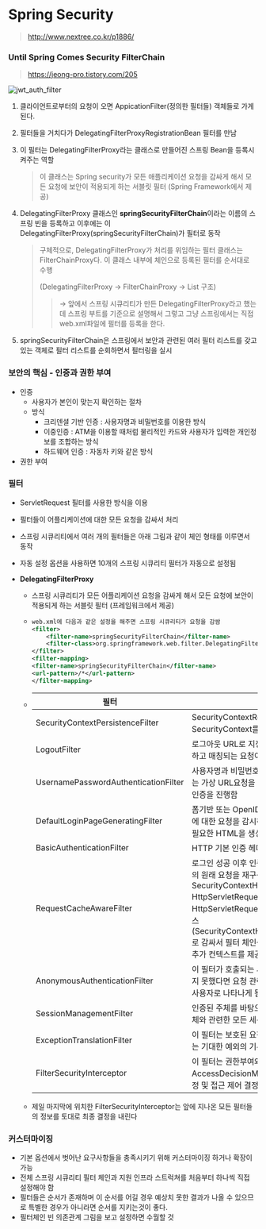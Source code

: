 # Spring Security

> http://www.nextree.co.kr/p1886/



###  Until Spring Comes Security FilterChain

> https://jeong-pro.tistory.com/205

![jwt_auth_filter](https://user-images.githubusercontent.com/38209225/96408582-c77b5680-121e-11eb-9889-7bd795e62faa.png)


1. 클라이언트로부터의 요청이 오면 AppicationFilter(정의한 필터들) 객체들로 가게 된다.

2. 필터들을 거치다가 DelegatingFilterProxyRegistrationBean 필터를 만남

3. 이 필터는 DelegatingFilterProxy라는 클래스로 만들어진 스프링 Bean을 등록시켜주는 역할

   > 이 클래스는 Spring security가 모든 애플리케이션 요청을 감싸게 해서 모든 요청에 보안이 적용되게 하는 서블릿 필터 (Spring Framework에서 제공)
   
4. DelegatingFilterProxy 클래스인 **springSecurityFilterChain**이라는 이름의 스프링 빈을 등록하고 이후에는 이 DelegatingFilterProxy(springSecurityFilterChain)가 필터로 동작

   >
   >구체적으로, DelegatingFilterProxy가 처리를 위임하는 필터 클래스는 FilterChainProxy다. 이 클래스 내부에 체인으로 등록된 필터를 순서대로 수행
   >
   >(DelegatingFilterProxy → FilterChainProxy → List 구조)
   >
   >> → 앞에서 스프링 시큐리티가 만든 DelegatingFilterProxy라고 했는데 스프링 부트를 기준으로 설명해서 그렇고 그냥 스프링에서는 직접 web.xml파일에 필터를 등록을 한다.
   
5. springSecurityFilterChain은 스프링에서 보안과 관련된 여러 필터 리스트를 갖고 있는 객체로 필터 리스트를 순회하면서 필터링을 실시



### 보안의 핵심 - 인증과 권한 부여

* 인증
  * 사용자가 본인이 맞는지 확인하는 절차
  * 방식
    * 크리덴셜 기반 인증 : 사용자명과 비밀번호를 이용한 방식
    * 이중인증 : ATM을 이용할 때처럼 물리적인 카드와 사용자가 입력한 개인정보를 조합하는 방식
    * 하드웨어 인증 : 자동차 키와 같은 방식
* 권한 부여



### 필터

* ServletRequest 필터를 사용한 방식을 이용

* 필터들이 어플리케이션에 대한 모든 요청을 감싸서 처리

* 스프링 시큐리티에서 여러 개의 필터들은 아래 그림과 같이 체인 형태를 이루면서 동작

* 자동 설정 옵션을 사용하면 10개의 스프링 시큐리티 필터가 자동으로 설정됨

* **DelegatingFilterProxy** 

  * 스프링 시큐리티가 모든 어플리케이션 요청을 감싸게 해서 모든 요청에 보안이 적용되게 하는 서블릿 필터 (프레임워크에서 제공)

  * ``` xml
    web.xml에 다음과 같은 설정을 해주면 스프링 시큐리티가 요청을 감쌈
    <filter>
        <filter-name>springSecurityFilterChain</filter-name>
        <filter-class>org.springframework.web.filter.DelegatingFilterProxy</filter-class>
    </filter>
    <filter-mapping>
    <filter-name>springSecurityFilterChain</filter-name>
    <url-pattern>/*</url-pattern>
    </filter-mapping>
    ```
    
  * | 필터                                 | 설명                                                         |
    | ------------------------------------ | ------------------------------------------------------------ |
    | SecurityContextPersistenceFilter     | SecurityContextRepository에서 SecurityContext를 로드하고 저장하는 일을 담당함 |
    | LogoutFilter                         | 로그아웃 URL로 지정된 가상URL에 대한 요청을 감시하고 매칭되는 요청이 있으면 사용자를 로그아웃시킴 |
    | UsernamePasswordAuthenticationFilter | 사용자명과 비밀번호로 이뤄진 폼기반 인증에 사용하는 가상 URL요청을 감시하고 요청이 있으면 사용자의 인증을 진행함 |
    | DefaultLoginPageGeneratingFilter     | 폼기반 또는 OpenID 기반 인증에 사용하는 가상URL에 대한 요청을 감시하고 로그인 폼 기능을 수행하는데 필요한 HTML을 생성함 |
    | BasicAuthenticationFilter            | HTTP 기본 인증 헤더를 감시하고 이를 처리함                   |
    | RequestCacheAwareFilter              | 로그인 성공 이후 인증 요청에 의해 가로채어진 사용자의 원래 요청을 재구성하는데 사용됨 SecurityContextHolderAwareRequestFilter HttpServletRequest를 HttpServletRequestWrapper를 상속하는 하위 클래스(SecurityContextHolderAwareRequestWrapper)로 감싸서 필터 체인상 하단에 위치한 요청 프로세서에 추가 컨텍스트를 제공함 |
    | AnonymousAuthenticationFilter        | 이 필터가 호출되는 시점까지 사용자가 아직 인증을 받지 못했다면 요청 관련 인증 토큰에서 사용자가 익명 사용자로 나타나게 됨 |
    | SessionManagementFilter              | 인증된 주체를 바탕으로 세션 트래킹을 처리해 단일 주체와 관련한 모든 세션들이 트래킹되도록 도움 |
    | ExceptionTranslationFilter           | 이 필터는 보호된 요청을 처리하는 동안 발생할 수 있는 기대한 예외의 기본 라우팅과 위임을 처리함 |
    | FilterSecurityInterceptor            | 이 필터는 권한부여와 관련한 결정을 AccessDecisionManager에게 위임해 권한부여 결정 및 접근 제어 결정을 쉽게 만들어 줌 |

  * 제일 마지막에 위치한 FilterSecurityInterceptor는 앞에 지나온 모든 필터들의 정보를 토대로 최종 결정을 내린다



### 커스터마이징

* 기본 옵션에서 벗어난 요구사항들을 충족시키기 위해 커스터마이징 하거나 확장이 가능
* 전체 스프링 시큐리티 필터 체인과 지원 인프라 스트럭쳐를 처음부터 하나씩 직접 설정해야 함
* 필터들은 순서가 존재하며 이 순서를 어길 경우 예상치 못한 결과가 나올 수 있으므로 특별한 경우가 아니라면 순서를 지키는것이 좋다.
* 필터체인 빈 의존관계 그림을 보고 설정하면 수월할 것